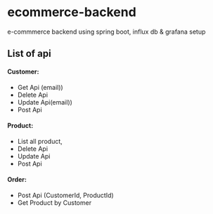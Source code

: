 # ecommerce-backend
e-commmerce backend using spring boot, influx db & grafana setup

## List of api 
#### Customer:
 - Get Api (email))
 - Delete Api 
 - Update Api(email))
 - Post Api 

#### Product:
- List all product,  
- Delete Api 
- Update Api
- Post Api

#### Order:
- Post Api (CustomerId, ProductId)
- Get Product by Customer 


